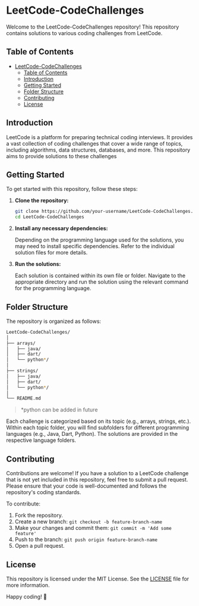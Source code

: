 # LeetCode-CodeChallenges

Welcome to the LeetCode-CodeChallenges repository! This repository contains solutions to various coding challenges from LeetCode. 

## Table of Contents

- [LeetCode-CodeChallenges](#leetcode-codechallenges)
  - [Table of Contents](#table-of-contents)
  - [Introduction](#introduction)
  - [Getting Started](#getting-started)
  - [Folder Structure](#folder-structure)
  - [Contributing](#contributing)
  - [License](#license)

## Introduction

LeetCode is a platform for preparing technical coding interviews. It provides a vast collection of coding challenges that cover a wide range of topics, including algorithms, data structures, databases, and more. This repository aims to provide solutions to these challenges

## Getting Started

To get started with this repository, follow these steps:

1. **Clone the repository:**

    ```sh
    git clone https://github.com/your-username/LeetCode-CodeChallenges.git
    cd LeetCode-CodeChallenges
    ```

2. **Install any necessary dependencies:**

    Depending on the programming language used for the solutions, you may need to install specific dependencies. Refer to the individual solution files for more details.

3. **Run the solutions:**

    Each solution is contained within its own file or folder. Navigate to the appropriate directory and run the solution using the relevant command for the programming language.

## Folder Structure

The repository is organized as follows:

```bash
LeetCode-CodeChallenges/
│
├── arrays/
│   ├── java/
│   ├── dart/
│   └── python*/
│
├── strings/
│   ├── java/
│   ├── dart/
│   └── python*/
│
└── README.md
```
> *python can be added in future

Each challenge is categorized based on its topic (e.g., arrays, strings, etc.). Within each topic folder, you will find subfolders for different programming languages (e.g., Java, Dart, Python). The solutions are provided in the respective language folders.

## Contributing

Contributions are welcome! If you have a solution to a LeetCode challenge that is not yet included in this repository, feel free to submit a pull request. Please ensure that your code is well-documented and follows the repository's coding standards.

To contribute:

1. Fork the repository.
2. Create a new branch: `git checkout -b feature-branch-name`
3. Make your changes and commit them: `git commit -m 'Add some feature'`
4. Push to the branch: `git push origin feature-branch-name`
5. Open a pull request.

## License

This repository is licensed under the MIT License. See the [LICENSE](LICENSE) file for more information.

Happy coding! 🚀